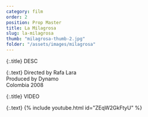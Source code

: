 ```yaml
---
category: film
order: 2
position: Prop Master
title: La Milagrosa
slug: la-milagrosa
thumb: "milagrosa-thumb-2.jpg"
folder: "/assets/images/milagrosa"
---
```


{:.title}
DESC

{:.text}
Directed by Rafa Lara  
Produced by Dynamo  
Colombia 2008

{:.title}
VIDEO

{:.text}
{% include youtube.html id="ZEqW2GkFtyU" %}
